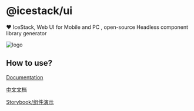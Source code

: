 # @icestack/ui

❤️ IceStack, Web UI for Mobile and PC , open-source Headless component library generator

![logo](https://github.com/sonofmagic/icestack/blob/main/assets/logo.svg)

## How to use?

[Documentation](https://ui.icebreaker.top/)

[中文文档](https://ui.icebreaker.top/zh-CN)

[Storybook/组件演示](https://story.ui.icebreaker.top/)
